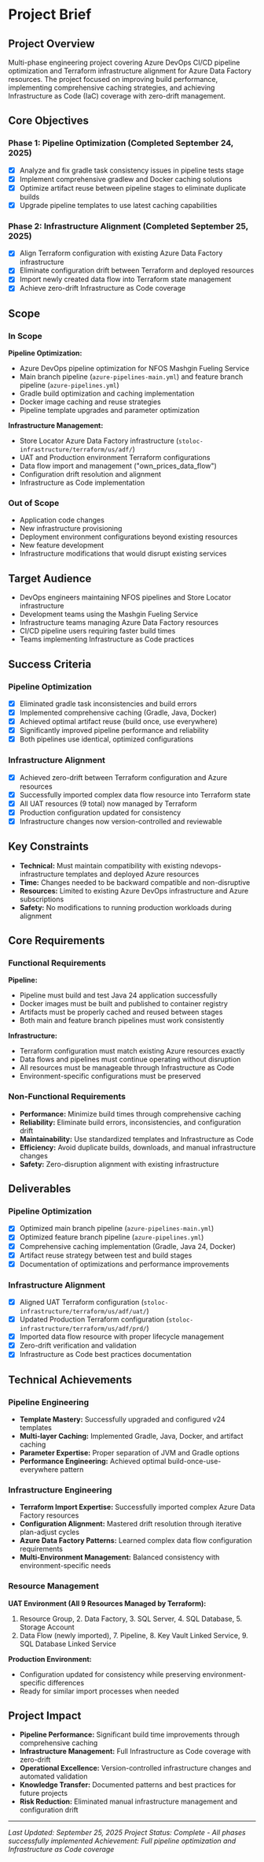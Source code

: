 # Project Brief

## Project Overview
Multi-phase engineering project covering Azure DevOps CI/CD pipeline optimization and Terraform infrastructure alignment for Azure Data Factory resources. The project focused on improving build performance, implementing comprehensive caching strategies, and achieving Infrastructure as Code (IaC) coverage with zero-drift management.

## Core Objectives
### Phase 1: Pipeline Optimization (Completed September 24, 2025)
- [x] Analyze and fix gradle task consistency issues in pipeline tests stage
- [x] Implement comprehensive gradlew and Docker caching solutions
- [x] Optimize artifact reuse between pipeline stages to eliminate duplicate builds
- [x] Upgrade pipeline templates to use latest caching capabilities

### Phase 2: Infrastructure Alignment (Completed September 25, 2025)
- [x] Align Terraform configuration with existing Azure Data Factory infrastructure
- [x] Eliminate configuration drift between Terraform and deployed resources
- [x] Import newly created data flow into Terraform state management
- [x] Achieve zero-drift Infrastructure as Code coverage

## Scope
### In Scope
**Pipeline Optimization:**
- Azure DevOps pipeline optimization for NFOS Mashgin Fueling Service
- Main branch pipeline (`azure-pipelines-main.yml`) and feature branch pipeline (`azure-pipelines.yml`)
- Gradle build optimization and caching implementation
- Docker image caching and reuse strategies
- Pipeline template upgrades and parameter optimization

**Infrastructure Management:**
- Store Locator Azure Data Factory infrastructure (`stoloc-infrastructure/terraform/us/adf/`)
- UAT and Production environment Terraform configurations
- Data flow import and management ("own_prices_data_flow")
- Configuration drift resolution and alignment
- Infrastructure as Code implementation

### Out of Scope
- Application code changes
- New infrastructure provisioning
- Deployment environment configurations beyond existing resources
- New feature development
- Infrastructure modifications that would disrupt existing services

## Target Audience
- DevOps engineers maintaining NFOS pipelines and Store Locator infrastructure
- Development teams using the Mashgin Fueling Service
- Infrastructure teams managing Azure Data Factory resources
- CI/CD pipeline users requiring faster build times
- Teams implementing Infrastructure as Code practices

## Success Criteria
### Pipeline Optimization
- [x] Eliminated gradle task inconsistencies and build errors
- [x] Implemented comprehensive caching (Gradle, Java, Docker)
- [x] Achieved optimal artifact reuse (build once, use everywhere)
- [x] Significantly improved pipeline performance and reliability
- [x] Both pipelines use identical, optimized configurations

### Infrastructure Alignment
- [x] Achieved zero-drift between Terraform configuration and Azure resources
- [x] Successfully imported complex data flow resource into Terraform state
- [x] All UAT resources (9 total) now managed by Terraform
- [x] Production configuration updated for consistency
- [x] Infrastructure changes now version-controlled and reviewable

## Key Constraints
- **Technical:** Must maintain compatibility with existing ndevops-infrastructure templates and deployed Azure resources
- **Time:** Changes needed to be backward compatible and non-disruptive
- **Resources:** Limited to existing Azure DevOps infrastructure and Azure subscriptions
- **Safety:** No modifications to running production workloads during alignment

## Core Requirements
### Functional Requirements
**Pipeline:**
- Pipeline must build and test Java 24 application successfully
- Docker images must be built and published to container registry
- Artifacts must be properly cached and reused between stages
- Both main and feature branch pipelines must work consistently

**Infrastructure:**
- Terraform configuration must match existing Azure resources exactly
- Data flows and pipelines must continue operating without disruption
- All resources must be manageable through Infrastructure as Code
- Environment-specific configurations must be preserved

### Non-Functional Requirements
- **Performance:** Minimize build times through comprehensive caching
- **Reliability:** Eliminate build errors, inconsistencies, and configuration drift
- **Maintainability:** Use standardized templates and Infrastructure as Code
- **Efficiency:** Avoid duplicate builds, downloads, and manual infrastructure changes
- **Safety:** Zero-disruption alignment with existing infrastructure

## Deliverables
### Pipeline Optimization
- [x] Optimized main branch pipeline (`azure-pipelines-main.yml`)
- [x] Optimized feature branch pipeline (`azure-pipelines.yml`)
- [x] Comprehensive caching implementation (Gradle, Java 24, Docker)
- [x] Artifact reuse strategy between test and build stages
- [x] Documentation of optimizations and performance improvements

### Infrastructure Alignment
- [x] Aligned UAT Terraform configuration (`stoloc-infrastructure/terraform/us/adf/uat/`)
- [x] Updated Production Terraform configuration (`stoloc-infrastructure/terraform/us/adf/prd/`)
- [x] Imported data flow resource with proper lifecycle management
- [x] Zero-drift verification and validation
- [x] Infrastructure as Code best practices documentation

## Technical Achievements

### Pipeline Engineering
- **Template Mastery:** Successfully upgraded and configured v24 templates
- **Multi-layer Caching:** Implemented Gradle, Java, Docker, and artifact caching
- **Parameter Expertise:** Proper separation of JVM and Gradle options
- **Performance Engineering:** Achieved optimal build-once-use-everywhere pattern

### Infrastructure Engineering
- **Terraform Import Expertise:** Successfully imported complex Azure Data Factory resources
- **Configuration Alignment:** Mastered drift resolution through iterative plan-adjust cycles
- **Azure Data Factory Patterns:** Learned complex data flow configuration requirements
- **Multi-Environment Management:** Balanced consistency with environment-specific needs

### Resource Management
**UAT Environment (All 9 Resources Managed by Terraform):**
1. Resource Group, 2. Data Factory, 3. SQL Server, 4. SQL Database, 5. Storage Account
6. Data Flow (newly imported), 7. Pipeline, 8. Key Vault Linked Service, 9. SQL Database Linked Service

**Production Environment:**
- Configuration updated for consistency while preserving environment-specific differences
- Ready for similar import processes when needed

## Project Impact
- **Pipeline Performance:** Significant build time improvements through comprehensive caching
- **Infrastructure Management:** Full Infrastructure as Code coverage with zero-drift
- **Operational Excellence:** Version-controlled infrastructure changes and automated validation
- **Knowledge Transfer:** Documented patterns and best practices for future projects
- **Risk Reduction:** Eliminated manual infrastructure management and configuration drift

---
*Last Updated: September 25, 2025*
*Project Status: Complete - All phases successfully implemented*
*Achievement: Full pipeline optimization and Infrastructure as Code coverage*
